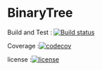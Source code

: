 # BinaryTree

Build and Test : [![Build status](https://ci.appveyor.com/api/projects/status/rwllxp4lkra7n1de?svg=true)](https://ci.appveyor.com/project/trungngotdt/binarytree)

Coverage :[![codecov](https://codecov.io/gh/trungngotdt/BinaryTree/branch/master/graph/badge.svg)](https://codecov.io/gh/trungngotdt/BinaryTree)

license :[![license](https://img.shields.io/github/license/trungngotdt/BinaryTree.svg)](https://github.com/trungngotdt/BinaryTree)
